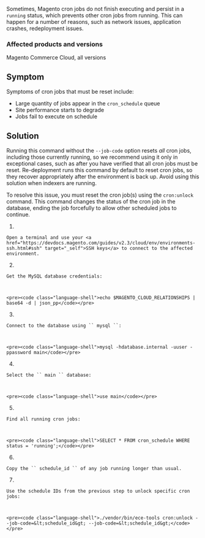 Sometimes, Magento cron jobs do not finish executing and persist in a `` running `` status, which prevents other cron jobs from running. This can happen for a number of reasons, such as network issues, application crashes, redeployment issues.

### Affected products and versions

Magento Commerce Cloud, all versions

<h2 id="symptom">Symptom</h2>

Symptoms of cron jobs that must be reset include:

*   Large quantity of jobs appear in the `` cron_schedule `` queue
*   Site performance starts to degrade
*   Jobs fail to execute on schedule

<h2 id="solution">Solution</h2>

<p class="warning">Running this command without the <code>--job-code</code> option resets <em>all</em> cron jobs, including those currently running, so we recommend using it only in exceptional cases, such as after you have verified that all cron jobs must be reset. Re-deployment runs this command by default to reset cron jobs, so they recover appropriately after the environment is back up. Avoid using this solution when indexers are running.</p>

To resolve this issue, you must reset the cron job(s) using the `` cron:unlock `` command. This command changes the status of the cron job in the database, ending the job forcefully to allow other scheduled jobs to continue.

1.   
    
    Open a terminal and use your <a href="https://devdocs.magento.com/guides/v2.3/cloud/env/environments-ssh.html#ssh" target="_self">SSH keys</a> to connect to the affected environment.
    
    
2.   
    
    Get the MySQL database credentials:
    
    
    
    <pre><code class="language-shell">echo $MAGENTO_CLOUD_RELATIONSHIPS | base64 -d | json_pp</code></pre>
    
    
3.   
    
    Connect to the database using `` mysql ``:
    
    
    
    <pre><code class="language-shell">mysql -hdatabase.internal -uuser -ppassword main</code></pre>
    
    
4.   
    
    Select the `` main `` database:
    
    
    
    <pre><code class="language-shell">use main</code></pre>
    
    
5.   
    
    Find all running cron jobs:
    
    
    
    <pre><code class="language-shell">SELECT * FROM cron_schedule WHERE status = 'running';</code></pre>
    
    
6.   
    
    Copy the `` schedule_id `` of any job running longer than usual.
    
    
7.   
    
    Use the schedule IDs from the previous step to unlock specific cron jobs:
    
    
    
    <pre><code class="language-shell">./vendor/bin/ece-tools cron:unlock --job-code=&lt;schedule_id&gt; --job-code=&lt;schedule_id&gt;</code></pre>
    
    